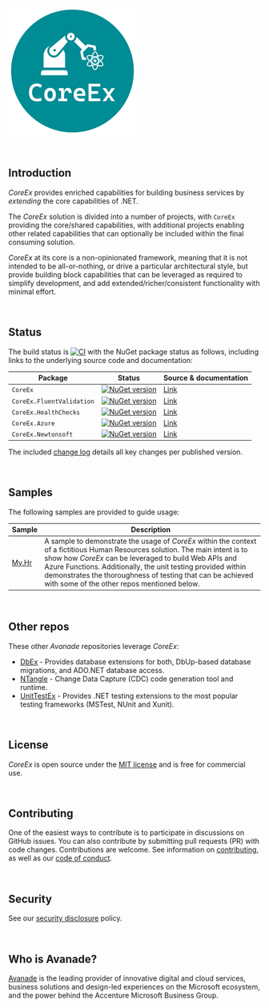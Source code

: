 <br/>

![Logo](./images/Logo256x256.png "CoreEx")

<br/>

## Introduction

_CoreEx_ provides enriched capabilities for building business services by _extending_ the core capabilities of .NET.

The _CoreEx_ solution is divided into a number of projects, with `CoreEx` providing the core/shared capabilities, with additional projects enabling other related capabilities that can optionally be included within the final consuming solution.

_CoreEx_ at its core is a non-opinionated framework, meaning that it is not intended to be all-or-nothing, or drive a particular architectural style, but provide building block capabilities that can be leveraged as required to simplify development, and add extended/richer/consistent functionality with minimal effort.

<br/>

## Status

The build status is [![CI](https://github.com/Avanade/CoreEx/workflows/CI/badge.svg)](https://github.com/Avanade/CoreEx/actions?query=workflow%3ACI) with the NuGet package status as follows, including links to the underlying source code and documentation:

Package | Status | Source & documentation
-|-|-
`CoreEx` | [![NuGet version](https://badge.fury.io/nu/CoreEx.svg)](https://badge.fury.io/nu/CoreEx) | [Link](./src/CoreEx)
`CoreEx.FluentValidation` | [![NuGet version](https://badge.fury.io/nu/CoreEx.FluentValidation.svg)](https://badge.fury.io/nu/CoreEx.FluentValidation) | [Link](./src/CoreEx.FluentValidation)
`CoreEx.HealthChecks` | [![NuGet version](https://badge.fury.io/nu/CoreEx.HealthChecks.svg)](https://badge.fury.io/nu/CoreEx.HealthChecks) | [Link](./src/CoreEx.HealthChecks)
`CoreEx.Azure` | [![NuGet version](https://badge.fury.io/nu/CoreEx.Azure.svg)](https://badge.fury.io/nu/CoreEx.Azure) | [Link](./src/CoreEx.Azure)
`CoreEx.Newtonsoft` |[![NuGet version](https://badge.fury.io/nu/CoreEx.Newtonsoft.svg)](https://badge.fury.io/nu/CoreEx.Newtonsoft) | [Link](./src/CoreEx.Newtonsoft)

The included [change log](CHANGELOG.md) details all key changes per published version.

<br/>

## Samples

The following samples are provided to guide usage:

Sample | Description
-|-
[My.Hr](./samples/My.Hr) | A sample to demonstrate the usage of _CoreEx_ within the context of a fictitious Human Resources solution. The main intent is to show how _CoreEx_ can be leveraged to build Web APIs and Azure Functions. Additionally, the unit testing provided within demonstrates the thoroughness of testing that can be achieved with some of the other repos mentioned below.  

<br/>

## Other repos

These other _Avanade_ repositories leverage _CoreEx_:

- [DbEx](https://github.com/Avanade/dbex) - Provides database extensions for both, DbUp-based database migrations, and ADO.NET database access.
- [NTangle](https://github.com/Avanade/ntangle) - Change Data Capture (CDC) code generation tool and runtime.
- [UnitTestEx](https://github.com/Avanade/unittestex) - Provides .NET testing extensions to the most popular testing frameworks (MSTest, NUnit and Xunit).

<br/>

## License

_CoreEx_ is open source under the [MIT license](./LICENCE) and is free for commercial use.

<br/>

## Contributing

One of the easiest ways to contribute is to participate in discussions on GitHub issues. You can also contribute by submitting pull requests (PR) with code changes. Contributions are welcome. See information on [contributing](./CONTRIBUTING.md), as well as our [code of conduct](https://avanade.github.io/code-of-conduct/).

<br/>

## Security

See our [security disclosure](./SECURITY.md) policy.

<br/>

## Who is Avanade?

[Avanade](https://www.avanade.com) is the leading provider of innovative digital and cloud services, business solutions and design-led experiences on the Microsoft ecosystem, and the power behind the Accenture Microsoft Business Group.